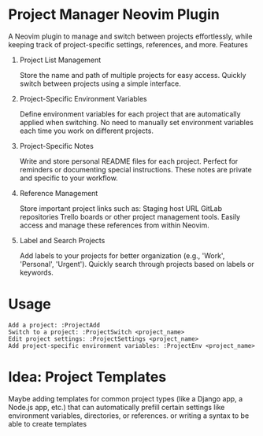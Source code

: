 # Project Manager Neovim Plugin

A Neovim plugin to manage and switch between projects effortlessly, while keeping track of project-specific settings, references, and more.
Features


1. Project List Management

    Store the name and path of multiple projects for easy access.
    Quickly switch between projects using a simple interface.

2. Project-Specific Environment Variables

    Define environment variables for each project that are automatically applied when switching.
    No need to manually set environment variables each time you work on different projects.

3. Project-Specific Notes

    Write and store personal README files for each project. Perfect for reminders or documenting special instructions.
    These notes are private and specific to your workflow.

4. Reference Management

    Store important project links such as:
        Staging host URL
        GitLab repositories
        Trello boards or other project management tools.
    Easily access and manage these references from within Neovim.

5. Label and Search Projects

    Add labels to your projects for better organization (e.g., 'Work', 'Personal', 'Urgent').
    Quickly search through projects based on labels or keywords.

# Usage

    Add a project: :ProjectAdd
    Switch to a project: :ProjectSwitch <project_name>
    Edit project settings: :ProjectSettings <project_name>
    Add project-specific environment variables: :ProjectEnv <project_name>

# Idea: Project Templates

Maybe adding templates for common project types (like a Django app, a Node.js app, etc.) that can automatically prefill certain settings like environment variables, directories, or references. or writing a syntax to be able to create templates
